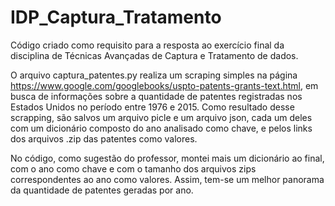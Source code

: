 # IDP_Captura_Tratamento

Código criado como requisito para a resposta ao exercício final da disciplina de Técnicas Avançadas de Captura e Tratamento de dados. 

O arquivo captura_patentes.py realiza um scraping simples na página https://www.google.com/googlebooks/uspto-patents-grants-text.html, em busca de informações sobre a quantidade de patentes registradas nos Estados Unidos no período entre 1976 e 2015. Como resultado desse scrapping, são salvos um arquivo picle e um arquivo json, cada um deles com um dicionário composto do ano analisado como chave, e pelos links dos arquivos .zip das patentes como valores.

No código, como sugestão do professor, montei mais um dicionário ao final, com o ano como chave e com o tamanho dos arquivos zips correspondentes ao ano como valores. Assim, tem-se um melhor panorama da quantidade de patentes geradas por ano.
